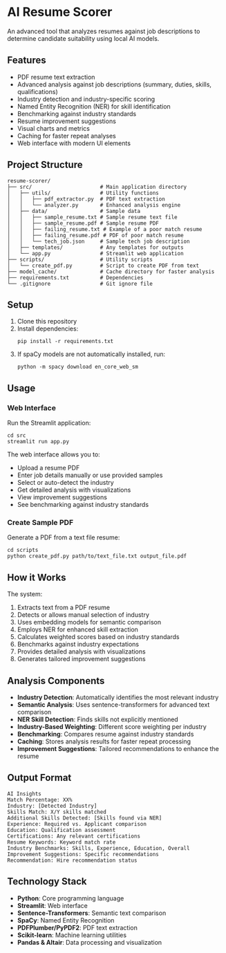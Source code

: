 # AI Resume Scorer

An advanced tool that analyzes resumes against job descriptions to determine candidate suitability using local AI models.

## Features

-   PDF resume text extraction
-   Advanced analysis against job descriptions (summary, duties, skills, qualifications)
-   Industry detection and industry-specific scoring
-   Named Entity Recognition (NER) for skill identification
-   Benchmarking against industry standards
-   Resume improvement suggestions
-   Visual charts and metrics
-   Caching for faster repeat analyses
-   Web interface with modern UI elements

## Project Structure

```
resume-scorer/
├── src/                      # Main application directory
│   ├── utils/                # Utility functions
│   │   ├── pdf_extractor.py  # PDF text extraction
│   │   └── analyzer.py       # Enhanced analysis engine
│   ├── data/                 # Sample data
│   │   ├── sample_resume.txt # Sample resume text file
│   │   ├── sample_resume.pdf # Sample resume PDF
│   │   ├── failing_resume.txt # Example of a poor match resume
│   │   ├── failing_resume.pdf # PDF of poor match resume
│   │   └── tech_job.json     # Sample tech job description
│   ├── templates/            # Any templates for outputs
│   └── app.py                # Streamlit web application
├── scripts/                  # Utility scripts
│   └── create_pdf.py         # Script to create PDF from text
├── model_cache/              # Cache directory for faster analysis
├── requirements.txt          # Dependencies
└── .gitignore                # Git ignore file
```

## Setup

1. Clone this repository
2. Install dependencies:
    ```
    pip install -r requirements.txt
    ```
3. If spaCy models are not automatically installed, run:
    ```
    python -m spacy download en_core_web_sm
    ```

## Usage

### Web Interface

Run the Streamlit application:

```
cd src
streamlit run app.py
```

The web interface allows you to:

-   Upload a resume PDF
-   Enter job details manually or use provided samples
-   Select or auto-detect the industry
-   Get detailed analysis with visualizations
-   View improvement suggestions
-   See benchmarking against industry standards

### Create Sample PDF

Generate a PDF from a text file resume:

```
cd scripts
python create_pdf.py path/to/text_file.txt output_file.pdf
```

## How it Works

The system:

1. Extracts text from a PDF resume
2. Detects or allows manual selection of industry
3. Uses embedding models for semantic comparison
4. Employs NER for enhanced skill extraction
5. Calculates weighted scores based on industry standards
6. Benchmarks against industry expectations
7. Provides detailed analysis with visualizations
8. Generates tailored improvement suggestions

## Analysis Components

-   **Industry Detection**: Automatically identifies the most relevant industry
-   **Semantic Analysis**: Uses sentence-transformers for advanced text comparison
-   **NER Skill Detection**: Finds skills not explicitly mentioned
-   **Industry-Based Weighting**: Different score weighting per industry
-   **Benchmarking**: Compares resume against industry standards
-   **Caching**: Stores analysis results for faster repeat processing
-   **Improvement Suggestions**: Tailored recommendations to enhance the resume

## Output Format

```
AI Insights
Match Percentage: XX%
Industry: [Detected Industry]
Skills Match: X/Y skills matched
Additional Skills Detected: [Skills found via NER]
Experience: Required vs. Applicant comparison
Education: Qualification assessment
Certifications: Any relevant certifications
Resume Keywords: Keyword match rate
Industry Benchmarks: Skills, Experience, Education, Overall
Improvement Suggestions: Specific recommendations
Recommendation: Hire recommendation status
```

## Technology Stack

-   **Python**: Core programming language
-   **Streamlit**: Web interface
-   **Sentence-Transformers**: Semantic text comparison
-   **SpaCy**: Named Entity Recognition
-   **PDFPlumber/PyPDF2**: PDF text extraction
-   **Scikit-learn**: Machine learning utilities
-   **Pandas & Altair**: Data processing and visualization
